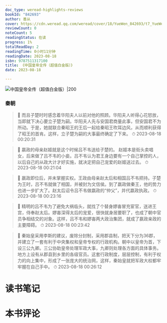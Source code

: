 ```yaml
---
doc_type: weread-highlights-reviews
bookId: "842693"
author: 善从
cover: https://cdn.weread.qq.com/weread/cover/18/YueWen_842693/t7_YueWen_842693.jpg
reviewCount: 0
noteCount: 5
readingStatus: 在读
progress: 1%
totalReadDay: 2
readingTime: 0小时11分钟
readingDate: 2023-08-18
isbn: 9787511317100
title: 《中国皇帝全传（超值白金版）》
date: 2023-08-18

---
```


![ 中国皇帝全传（超值白金版）|200](https://cdn.weread.qq.com/weread/cover/18/YueWen_842693/t7_YueWen_842693.jpg)


### 秦朝

> 📌 而且子楚时时感念着华阳夫人以前对他的照顾。华阳夫人听得心花怒放，当即就下决心要立子楚为嗣。华阳夫人先与安国君商量此事，但安国君不为所动。于是，她就联合秦昭王的王后一起给秦昭王吹耳边风，从而顺利获得了昭王的首肯。这样，立子楚为嗣的大事最终确定了下来。 
> ⏱ 2023-08-18 00:20:31 

> 📌 嬴政的母亲赵姬就是这个时候吕不韦送给子楚的。
赵姬本是街头卖唱女，后来做了吕不韦的小妾。吕不韦认为君王身边要有一个自己掌控的人，以后自己的从政大计才好实施，就决定把自己宠爱的赵姬送过去。 
> ⏱ 2023-08-18 00:21:04 

> 📌 嬴政即位后，并未掌握实权。王政由母亲赵太后和相国吕不韦把持。子楚为王时，吕不韦就做了相国，并被封为文信侯。到了嬴政做秦王，他的势力也进一步扩大了。赵太后诏令吕不韦做嬴政的“仲父”，并代嬴政执政。 
> ⏱ 2023-08-18 00:23:16 

> 📌 精明的吕不韦为了避免大祸临头，就找了个替身嫪毐冒充宦官，送进王宫，侍奉赵太后。嫪毐深得太后的宠爱，很快就身居要职了，也成了朝中官员争相结交的对象。这样，吕不韦和嫪毐两大政治集团，就成了嬴政亲政的主要障碍。 
> ⏱ 2023-08-18 00:23:42 

> 📌 秦始皇采用李斯的建议，废除分封制，采用郡县制，把天下分为36郡，并建立了一套有利于中央集权和皇帝专权的行政机构。朝中以皇帝为首，下设三公九卿。三公协助皇帝处理军政大事，九卿则处理各方面的具体事务。地方上设有从郡县到乡里的各级官员。这套行政制度，层层控制，有利于权力的向上集中，形成了一张庞大的统治网，这样，秦始皇就把军政大权都牢牢握在自己手中。 
> ⏱ 2023-08-18 00:26:12 


# 读书笔记


# 本书评论
